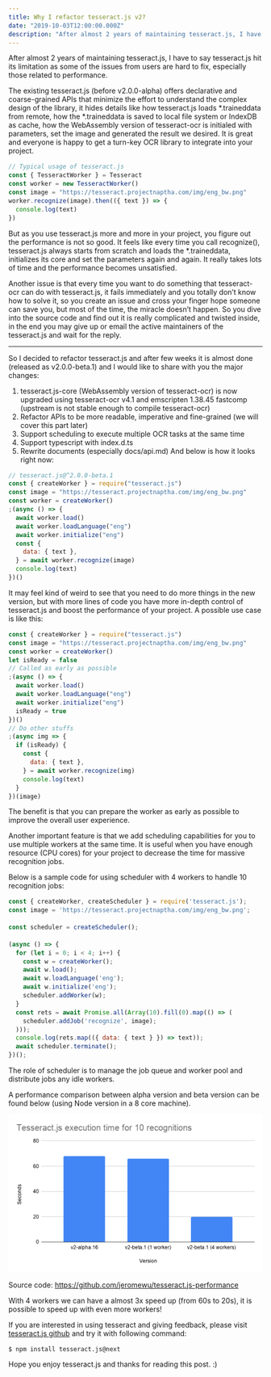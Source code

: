 ```yaml
---
title: Why I refactor tesseract.js v2?
date: "2019-10-03T12:00:00.000Z"
description: "After almost 2 years of maintaining tesseract.js, I have to say tesseract.js hit its limitation as some of the issues from users are hard to fix, especially those related to performance..."
---
```


After almost 2 years of maintaining tesseract.js, I have to say tesseract.js hit its limitation as some of the issues from users are hard to fix, especially those related to performance.

The existing tesseract.js (before v2.0.0-alpha) offers declarative and coarse-grained APIs that minimize the effort to understand the complex design of the library, it hides details like how tesseract.js loads \*.traineddata from remote, how the \*.traineddata is saved to local file system or IndexDB as cache, how the WebAssembly version of tesseract-ocr is initialed with parameters, set the image and generated the result we desired. It is great and everyone is happy to get a turn-key OCR library to integrate into your project.

```javascript
// Typical usage of tesseract.js
const { TesseractWorker } = Tesseract
const worker = new TesseractWorker()
const image = "https://tesseract.projectnaptha.com/img/eng_bw.png"
worker.recognize(image).then(({ text }) => {
  console.log(text)
})
```

But as you use tesseract.js more and more in your project, you figure out the performance is not so good. It feels like every time you call recognize(), tesseract.js always starts from scratch and loads the \*.traineddata, initializes its core and set the parameters again and again. It really takes lots of time and the performance becomes unsatisfied.

Another issue is that every time you want to do something that tesseract-ocr can do with tesseract.js, it fails immediately and you totally don’t know how to solve it, so you create an issue and cross your finger hope someone can save you, but most of the time, the miracle doesn’t happen. So you dive into the source code and find out it is really complicated and twisted inside, in the end you may give up or email the active maintainers of the tesseract.js and wait for the reply.

---

So I decided to refactor tesseract.js and after few weeks it is almost done (released as v2.0.0-beta.1) and I would like to share with you the major changes:

1. tesseract.js-core (WebAssembly version of tesseract-ocr) is now upgraded using tesseract-ocr v4.1 and emscripten 1.38.45 fastcomp (upstream is not stable enough to compile tesseract-ocr)
1. Refactor APIs to be more readable, imperative and fine-grained (we will cover this part later)
1. Support scheduling to execute multiple OCR tasks at the same time
1. Support typescript with index.d.ts
1. Rewrite documents (especially docs/api.md)
   And below is how it looks right now:

```javascript
// tesseract.js@^2.0.0-beta.1
const { createWorker } = require("tesseract.js")
const image = "https://tesseract.projectnaptha.com/img/eng_bw.png"
const worker = createWorker()
;(async () => {
  await worker.load()
  await worker.loadLanguage("eng")
  await worker.initialize("eng")
  const {
    data: { text },
  } = await worker.recognize(image)
  console.log(text)
})()
```

It may feel kind of weird to see that you need to do more things in the new version, but with more lines of code you have more in-depth control of tesseract.js and boost the performance of your project. A possible use case is like this:

```javascript
const { createWorker } = require("tesseract.js")
const image = "https://tesseract.projectnaptha.com/img/eng_bw.png"
const worker = createWorker()
let isReady = false
// Called as early as possible
;(async () => {
  await worker.load()
  await worker.loadLanguage("eng")
  await worker.initialize("eng")
  isReady = true
})()
// Do other stuffs
;(async img => {
  if (isReady) {
    const {
      data: { text },
    } = await worker.recognize(img)
    console.log(text)
  }
})(image)
```

The benefit is that you can prepare the worker as early as possible to improve the overall user experience.

Another important feature is that we add scheduling capabilities for you to use multiple workers at the same time. It is useful when you have enough resource (CPU cores) for your project to decrease the time for massive recognition jobs.

Below is a sample code for using scheduler with 4 workers to handle 10 recognition jobs:

```javascript
const { createWorker, createScheduler } = require('tesseract.js');
const image = 'https://tesseract.projectnaptha.com/img/eng_bw.png';

const scheduler = createScheduler();

(async () => {
  for (let i = 0; i < 4; i++) {
    const w = createWorker();
    await w.load();
    await w.loadLanguage('eng');
    await w.initialize('eng');
    scheduler.addWorker(w);
  }
  const rets = await Promise.all(Array(10).fill(0).map(() => (
    scheduler.addJob('recognize', image);
  )));
  console.log(rets.map(({ data: { text } }) => text));
  await scheduler.terminate();
})();
```

The role of scheduler is to manage the job queue and worker pool and distribute jobs any idle workers.

A performance comparison between alpha version and beta version can be found below (using Node version in a 8 core machine).

![Tesseract.js v2 performance](./performance.png)

Source code: https://github.com/jeromewu/tesseract.js-performance

With 4 workers we can have a almost 3x speed up (from 60s to 20s), it is possible to speed up with even more workers!

If you are interested in using tesseract and giving feedback, please visit [tesseract.js github](https://github.com/naptha/tesseract.js) and try it with following command:

```
$ npm install tesseract.js@next
```

Hope you enjoy tesseract.js and thanks for reading this post. :)
